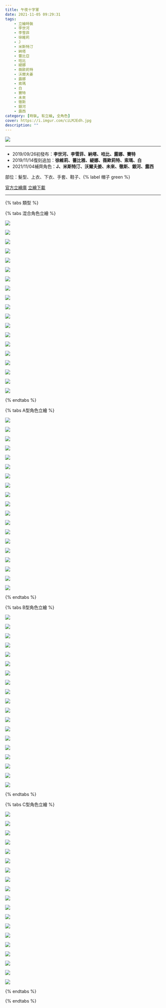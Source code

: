 ```yaml
---
title: 午夜十字軍
date: 2021-11-05 09:29:31
tags:
    - 立繪時裝
    - 李世河
    - 李雪菲
    - 徐維莉
    - J
    - 米斯特汀
    - 納塔
    - 蕾比亞
    - 哈比
    - 緹娜
    - 薇歐莉特
    - 沃爾夫姜
    - 露娜
    - 索瑪
    - 白
    - 賽特
    - 未來
    - 徹斯
    - 銀河
    - 露西
category: [時裝, 有立繪, 全角色]
cover: https://i.imgur.com/ciLMJEdh.jpg
description: ""
---
```


![](https://ssl.nexon.com/s2/game/closers/2015/pds/040/1920x1080.jpg)

---
- 2019/09/26初發布：**李世河、李雪菲、納塔、哈比、露娜、賽特**
- 2019/11/14復刻追加：**徐維莉、蕾比雅、緹娜、薇歐莉特、索瑪、白**
- 2021/11/04補齊角色：**J、米斯特汀、沃爾夫姜、未來、徹斯、銀河、露西**

部位：髮型、上衣、下衣、手套、鞋子、{% label 帽子 green %} 

[官方立繪庫](https://closers.nexon.com/Pds/FanSiteKit)
[立繪下載](https://closers.vod.nexoncdn.co.kr/site/fansitekit/Closers_FansiteKit_midnight_iwtgh.zip)

---

{% tabs 類型 %}
<!-- tab 混搭立繪-->
{% tabs 混合角色立繪 %}
<!-- tab 李世河(Seha)-->
[![](https://i.imgur.com/Ivd3LzAhh.jpg)](https://i.imgur.com/Ivd3LzAh.jpg)
<!-- endtab -->
<!-- tab 李雪菲(Seulbi)-->
[![](https://i.imgur.com/0JvXIBphh.jpg)](https://i.imgur.com/0JvXIBph.jpg)
<!-- endtab -->
<!-- tab 徐維莉(Yuri)-->
[![](https://i.imgur.com/98hZXjohh.jpg)](https://i.imgur.com/98hZXjoh.jpg)
<!-- endtab -->
<!-- tab J-->
[![](https://i.imgur.com/cBI00Mghh.jpg)](https://i.imgur.com/cBI00Mgh.jpg)
<!-- endtab -->
<!-- tab 米斯特汀(Tein)-->
[![](https://i.imgur.com/Fd0tnL1hh.jpg)](https://i.imgur.com/Fd0tnL1h.jpg)
<!-- endtab -->
<!-- tab 納塔(Nata)-->
[![](https://i.imgur.com/X9nbfAyhh.jpg)](https://i.imgur.com/X9nbfAyh.jpg)
<!-- endtab -->
<!-- tab 蕾比雅(Levia)-->
[![](https://i.imgur.com/EiDeGDQhh.jpg)](https://i.imgur.com/EiDeGDQh.jpg)
<!-- endtab -->
<!-- tab 哈比(Harpy)-->
[![](https://i.imgur.com/1goTRURhh.jpg)](https://i.imgur.com/1goTRURh.jpg)
<!-- endtab -->
<!-- tab 緹娜(Tina)-->
[![](https://i.imgur.com/6xc0lBphh.jpg)](https://i.imgur.com/6xc0lBph.jpg)
<!-- endtab -->
<!-- tab 薇歐莉特(Violet)-->
[![](https://i.imgur.com/SJFlubkhh.jpg)](https://i.imgur.com/SJFlubkh.jpg)
<!-- endtab -->
<!-- tab 沃爾夫姜(Wolfgang)-->
[![](https://i.imgur.com/JWmix7Zhh.jpg)](https://i.imgur.com/JWmix7Zh.jpg)
<!-- endtab -->
<!-- tab 露娜(Luna)-->
[![](https://i.imgur.com/zr0RajJhh.jpg)](https://i.imgur.com/zr0RajJh.jpg)
<!-- endtab -->
<!-- tab 索瑪(Soma)-->
[![](https://i.imgur.com/EHrX3bChh.jpg)](https://i.imgur.com/EHrX3bCh.jpg)
<!-- endtab -->
<!-- tab 白(Bai)-->
[![](https://i.imgur.com/rplM3I3hh.jpg)](https://i.imgur.com/rplM3I3h.jpg)
<!-- endtab -->
<!-- tab 賽特(Seth)-->
[![](https://i.imgur.com/8nqL2IDhh.jpg)](https://i.imgur.com/8nqL2IDh.jpg)
<!-- endtab -->
<!-- tab 未來(Mirae)-->
[![](https://i.imgur.com/pTeYXO3hh.jpg)](https://i.imgur.com/pTeYXO3h.jpg)
<!-- endtab -->
<!-- tab 徹斯(Chulsoo)-->
[![](https://i.imgur.com/3EtM8Iihh.jpg)](https://i.imgur.com/3EtM8Iih.jpg)
<!-- endtab -->
<!-- tab 銀河(Eunha)-->
[![](https://i.imgur.com/8LfFwf9hh.jpg)](https://i.imgur.com/8LfFwf9h.jpg)
<!-- endtab -->
<!-- tab 露西(Lucy)-->
[![](https://i.imgur.com/7ACFCmwhh.jpg)](https://i.imgur.com/7ACFCmwh.jpg)
<!-- endtab -->
{% endtabs %}
<!-- endtab -->

<!-- tab A型-->
{% tabs A型角色立繪 %}
<!-- tab 李世河(Seha)-->
[![](https://i.imgur.com/gXnENXihh.jpg)](https://i.imgur.com/gXnENXih.jpg)
<!-- endtab -->
<!-- tab 李雪菲(Seulbi)-->
[![](https://i.imgur.com/Xvpu6yhhh.jpg)](https://i.imgur.com/Xvpu6yhh.jpg)
<!-- endtab -->
<!-- tab 徐維莉(Yuri)-->
[![](https://i.imgur.com/m3orssNhh.jpg)](https://i.imgur.com/m3orssNh.jpg)
<!-- endtab -->
<!-- tab J-->
[![](https://i.imgur.com/tw2vXP2hh.jpg)](https://i.imgur.com/tw2vXP2h.jpg)
<!-- endtab -->
<!-- tab 米斯特汀(Tein)-->
[![](https://i.imgur.com/XsZDIRshh.jpg)](https://i.imgur.com/XsZDIRsh.jpg)
<!-- endtab -->
<!-- tab 納塔(Nata)-->
[![](https://i.imgur.com/d7tIXNjhh.jpg)](https://i.imgur.com/d7tIXNjh.jpg)
<!-- endtab -->
<!-- tab 蕾比雅(Levia)-->
[![](https://i.imgur.com/kF3Ilrchh.jpg)](https://i.imgur.com/kF3Ilrch.jpg)
<!-- endtab -->
<!-- tab 哈比(Harpy)-->
[![](https://i.imgur.com/xS1QjiXhh.jpg)](https://i.imgur.com/xS1QjiXh.jpg)
<!-- endtab -->
<!-- tab 緹娜(Tina)-->
[![](https://i.imgur.com/SbmeiXJhh.jpg)](https://i.imgur.com/SbmeiXJh.jpg)
<!-- endtab -->
<!-- tab 薇歐莉特(Violet)-->
[![](https://i.imgur.com/DgMbmtfhh.jpg)](https://i.imgur.com/DgMbmtfh.jpg)
<!-- endtab -->
<!-- tab 沃爾夫姜(Wolfgang)-->
[![](https://i.imgur.com/lBlkvXBhh.jpg)](https://i.imgur.com/lBlkvXBh.jpg)
<!-- endtab -->
<!-- tab 露娜(Luna)-->
[![](https://i.imgur.com/RGHsHcDhh.jpg)](https://i.imgur.com/RGHsHcDh.jpg)
<!-- endtab -->
<!-- tab 索瑪(Soma)-->
[![](https://i.imgur.com/qbnbAj7hh.jpg)](https://i.imgur.com/qbnbAj7h.jpg)
<!-- endtab -->
<!-- tab 白(Bai)-->
[![](https://i.imgur.com/lgm6U30hh.jpg)](https://i.imgur.com/lgm6U30h.jpg)
<!-- endtab -->
<!-- tab 賽特(Seth)-->
[![](https://i.imgur.com/8EHenEIhh.jpg)](https://i.imgur.com/8EHenEIh.jpg)
<!-- endtab -->
<!-- tab 未來(Mirae)-->
[![](https://i.imgur.com/TqL8WJKhh.jpg)](https://i.imgur.com/TqL8WJKh.jpg)
<!-- endtab -->
<!-- tab 徹斯(Chulsoo)-->
[![](https://i.imgur.com/QgkTEqWhh.jpg)](https://i.imgur.com/QgkTEqWh.jpg)
<!-- endtab -->
<!-- tab 銀河(Eunha)-->
[![](https://i.imgur.com/3ryrBOyhh.jpg)](https://i.imgur.com/3ryrBOyh.jpg)
<!-- endtab -->
<!-- tab 露西(Lucy)-->
[![](https://i.imgur.com/CcEoWZZhh.jpg)](https://i.imgur.com/CcEoWZZh.jpg)
<!-- endtab -->
{% endtabs %}
<!-- endtab -->

<!-- tab B型-->
{% tabs B型角色立繪 %}
<!-- tab 李世河(Seha)-->
[![](https://i.imgur.com/mIAj4d5hh.jpg)](https://i.imgur.com/mIAj4d5h.jpg)
<!-- endtab -->
<!-- tab 李雪菲(Seulbi)-->
[![](https://i.imgur.com/xbcrTH5hh.jpg)](https://i.imgur.com/xbcrTH5h.jpg)
<!-- endtab -->
<!-- tab 徐維莉(Yuri)-->
[![](https://i.imgur.com/0bW7GPvhh.jpg)](https://i.imgur.com/0bW7GPvh.jpg)
<!-- endtab -->
<!-- tab J-->
[![](https://i.imgur.com/QesLUSvhh.jpg)](https://i.imgur.com/QesLUSvh.jpg)
<!-- endtab -->
<!-- tab 米斯特汀(Tein)-->
[![](https://i.imgur.com/K9rP6RWhh.jpg)](https://i.imgur.com/K9rP6RWh.jpg)
<!-- endtab -->
<!-- tab 納塔(Nata)-->
[![](https://i.imgur.com/DL26ZvQhh.jpg)](https://i.imgur.com/DL26ZvQh.jpg)
<!-- endtab -->
<!-- tab 蕾比雅(Levia)-->
[![](https://i.imgur.com/VQfyPBrhh.jpg)](https://i.imgur.com/VQfyPBrh.jpg)
<!-- endtab -->
<!-- tab 哈比(Harpy)-->
[![](https://i.imgur.com/aASQuqohh.jpg)](https://i.imgur.com/aASQuqoh.jpg)
<!-- endtab -->
<!-- tab 緹娜(Tina)-->
[![](https://i.imgur.com/fvDzXqxhh.jpg)](https://i.imgur.com/fvDzXqxh.jpg)
<!-- endtab -->
<!-- tab 薇歐莉特(Violet)-->
[![](https://i.imgur.com/hAnxiFkhh.jpg)](https://i.imgur.com/hAnxiFkh.jpg)
<!-- endtab -->
<!-- tab 沃爾夫姜(Wolfgang)-->
[![](https://i.imgur.com/zGctlJWhh.jpg)](https://i.imgur.com/zGctlJWh.jpg)
<!-- endtab -->
<!-- tab 露娜(Luna)-->
[![](https://i.imgur.com/Q64Kbq6hh.jpg)](https://i.imgur.com/Q64Kbq6h.jpg)
<!-- endtab -->
<!-- tab 索瑪(Soma)-->
[![](https://i.imgur.com/KujVGvvhh.jpg)](https://i.imgur.com/KujVGvvh.jpg)
<!-- endtab -->
<!-- tab 白(Bai)-->
[![](https://i.imgur.com/XERUibyhh.jpg)](https://i.imgur.com/XERUibyh.jpg)
<!-- endtab -->
<!-- tab 賽特(Seth)-->
[![](https://i.imgur.com/zvcSoDWhh.jpg)](https://i.imgur.com/zvcSoDWh.jpg)
<!-- endtab -->
<!-- tab 未來(Mirae)-->
[![](https://i.imgur.com/fTD6LEYhh.jpg)](https://i.imgur.com/fTD6LEYh.jpg)
<!-- endtab -->
<!-- tab 徹斯(Chulsoo)-->
[![](https://i.imgur.com/hC5TGWIhh.jpg)](https://i.imgur.com/hC5TGWIh.jpg)
<!-- endtab -->
<!-- tab 銀河(Eunha)-->
[![](https://i.imgur.com/UGd771Fhh.jpg)](https://i.imgur.com/UGd771Fh.jpg)
<!-- endtab -->
<!-- tab 露西(Lucy)-->
[![](https://i.imgur.com/VD6WYlUhh.jpg)](https://i.imgur.com/VD6WYlUh.jpg)
<!-- endtab -->
{% endtabs %}
<!-- endtab -->

<!-- tab C型-->
{% tabs C型角色立繪 %}
<!-- tab 李世河(Seha)-->
[![](https://i.imgur.com/TNRDMaihh.jpg)](https://i.imgur.com/TNRDMaih.jpg)
<!-- endtab -->
<!-- tab 李雪菲(Seulbi)-->
[![](https://i.imgur.com/N2Q7sA6hh.jpg)](https://i.imgur.com/N2Q7sA6h.jpg)
<!-- endtab -->
<!-- tab 徐維莉(Yuri)-->
[![](https://i.imgur.com/SfZEhe8hh.jpg)](https://i.imgur.com/SfZEhe8h.jpg)
<!-- endtab -->
<!-- tab J-->
[![](https://i.imgur.com/LaJFtZIhh.jpg)](https://i.imgur.com/LaJFtZIh.jpg)
<!-- endtab -->
<!-- tab 米斯特汀(Tein)-->
[![](https://i.imgur.com/EbPqajIhh.jpg)](https://i.imgur.com/EbPqajIh.jpg)
<!-- endtab -->
<!-- tab 納塔(Nata)-->
[![](https://i.imgur.com/1vGS2B8hh.jpg)](https://i.imgur.com/1vGS2B8h.jpg)
<!-- endtab -->
<!-- tab 蕾比雅(Levia)-->
[![](https://i.imgur.com/25Ue53phh.jpg)](https://i.imgur.com/25Ue53ph.jpg)
<!-- endtab -->
<!-- tab 哈比(Harpy)-->
[![](https://i.imgur.com/52L2v7Uhh.jpg)](https://i.imgur.com/52L2v7Uh.jpg)
<!-- endtab -->
<!-- tab 緹娜(Tina)-->
[![](https://i.imgur.com/HNtcCjchh.jpg)](https://i.imgur.com/HNtcCjch.jpg)
<!-- endtab -->
<!-- tab 薇歐莉特(Violet)-->
[![](https://i.imgur.com/SKtbPtihh.jpg)](https://i.imgur.com/SKtbPtih.jpg)
<!-- endtab -->
<!-- tab 沃爾夫姜(Wolfgang)-->
[![](https://i.imgur.com/WRGaxf5hh.jpg)](https://i.imgur.com/WRGaxf5h.jpg)
<!-- endtab -->
<!-- tab 露娜(Luna)-->
[![](https://i.imgur.com/iErM3Xahh.jpg)](https://i.imgur.com/iErM3Xah.jpg)
<!-- endtab -->
<!-- tab 索瑪(Soma)-->
[![](https://i.imgur.com/MICDkdihh.jpg)](https://i.imgur.com/MICDkdih.jpg)
<!-- endtab -->
<!-- tab 白(Bai)-->
[![](https://i.imgur.com/A58vfV6hh.jpg)](https://i.imgur.com/A58vfV6h.jpg)
<!-- endtab -->
<!-- tab 賽特(Seth)-->
[![](https://i.imgur.com/wi1G60vhh.jpg)](https://i.imgur.com/wi1G60vh.jpg)
<!-- endtab -->
<!-- tab 未來(Mirae)-->
[![](https://i.imgur.com/e9nCyixhh.jpg)](https://i.imgur.com/e9nCyixh.jpg)
<!-- endtab -->
<!-- tab 徹斯(Chulsoo)-->
[![](https://i.imgur.com/2GVvlc6hh.jpg)](https://i.imgur.com/2GVvlc6h.jpg)
<!-- endtab -->
<!-- tab 銀河(Eunha)-->
[![](https://i.imgur.com/QJYb2Zzhh.jpg)](https://i.imgur.com/QJYb2Zzh.jpg)
<!-- endtab -->
<!-- tab 露西(Lucy)-->
[![](https://i.imgur.com/NSGTWnThh.jpg)](https://i.imgur.com/NSGTWnTh.jpg)
<!-- endtab -->
{% endtabs %}
<!-- endtab -->
{% endtabs %}
